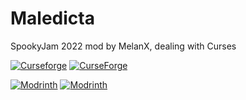 # Maledicta
SpookyJam 2022 mod by MelanX, dealing with Curses

[![Curseforge](http://cf.way2muchnoise.eu/versions/For%20MC_684453_all.svg)](https://www.curseforge.com/minecraft/mc-mods/maledicta)
[![CurseForge](http://cf.way2muchnoise.eu/full_684453_downloads.svg)](https://www.curseforge.com/minecraft/mc-mods/maledicta)

[![Modrinth](https://img.shields.io/modrinth/game-versions/ICVjNC7Q?color=00AF5C&label=modrinth&logo=modrinth)](https://modrinth.com/mod/maledicta)
[![Modrinth](https://img.shields.io/modrinth/dt/ICVjNC7Q?color=00AF5C&logo=modrinth)](https://modrinth.com/mod/maledicta)
